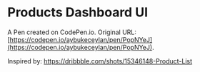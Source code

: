 # Products Dashboard UI

A Pen created on CodePen.io. Original URL: [https://codepen.io/aybukeceylan/pen/PopNYeJ](https://codepen.io/aybukeceylan/pen/PopNYeJ).

Inspired by: https://dribbble.com/shots/15346148-Product-List